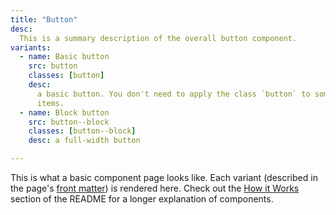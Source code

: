 ```yaml
---
title: "Button"
desc:
  This is a summary description of the overall button component.
variants:
  - name: Basic button
    src: button
    classes: [button]
    desc:
      a basic button. You don't need to apply the class `button` to some
      items.
  - name: Block button
    src: button--block
    classes: [button--block]
    desc: a full-width button

---
```


This is what a basic component page looks like. Each variant (described in the
page's [front matter]) is rendered here. Check out the [How it Works] section of
the README for a longer explanation of components.

[front matter]: https://gohugo.io/content-management/front-matter/
[How it Works]: https://github.com/setphen/design-system-system/blob/master/README.md#how-it-works
